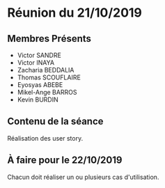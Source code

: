 # Réunion du 21/10/2019

## Membres Présents
<ul>
<li>Victor SANDRE</li>
<li>Victor INAYA</li>
<li>Zacharia BEDDALIA </li>
<li>Thomas SCOUFLAIRE</li>
<li>Eyosyas ABEBE</li>
<li>Mikel-Ange BARROS</li>
<li>Kevin BURDIN </li>
</ul>

## Contenu de la séance
	
Réalisation des user story.

## À faire pour le 22/10/2019

Chacun doit réaliser un ou plusieurs cas d'utilisation. 




